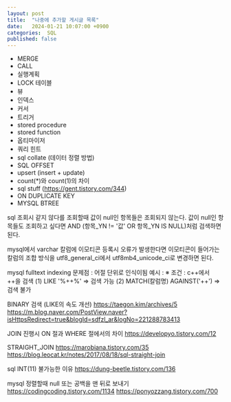 ```yaml
---
layout: post
title:  "나중에 추가할 게시글 목록"
date:   2024-01-21 10:07:00 +0900
categories:  SQL
published: false
---
```


- MERGE
- CALL
- 실행계획
- LOCK 테이블
- 뷰
- 인덱스
- 커서
- 트리거
- stored procedure
- stored function
- 옵티마이저​
- 쿼리 힌트
- sql collate (데이터 정렬 방법)
- SQL OFFSET
- upsert (insert + update)
- count(*)와 count(1)의 차이
- sql stuff (https://gent.tistory.com/344)
- ON DUPLICATE KEY 
- MYSQL BTREE 


sql 조회시 같지 않다를 조회할때
값이 null인 항목들은 조회되지 않는다.
값이 null인 항목들도 조회하고 싶다면 AND (항목_YN != '값' OR 항목_YN IS NULL)처럼 검색하면 된다. 


mysql에서 varchar 칼럼에 이모티콘 등록시 오류가 발생한다면 이모티콘이 들어가는 칼럼의 조합 방식을 utf8_general_ci에서 utf8mb4_unicode_ci로 변경하면 된다. 




mysql fulltext indexing
문제점 : 어절 단위로 인식이됨
예시 :
※ 조건 : c++에서 ++을 검색
(1) LIKE '%++%' => 검색 가능
(2) MATCH(칼럼명) AGAINST('++') => 검색 불가




BINARY 검색 (LIKE의 속도 개선)
https://taegon.kim/archives/5
https://m.blog.naver.com/PostView.naver?isHttpsRedirect=true&blogId=sdfzl_ar&logNo=221288783413


JOIN 진행시 ON 절과 WHERE 절에서의 차이
https://developyo.tistory.com/12

STRAIGHT_JOIN
https://marobiana.tistory.com/35
https://blog.leocat.kr/notes/2017/08/18/sql-straight-join

sql INT(11) 불가능한 이유
https://dung-beetle.tistory.com/136

mysql 정렬할때 null 또는 공백을 맨 뒤로 보내기
https://codingcoding.tistory.com/1134
https://ponyozzang.tistory.com/700